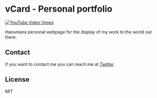 # vCard - Personal portfolio
[![YouTube Video Views](https://img.shields.io/youtube/views/SoxmIlgf2zM?style=social)](https://www.youtube.com/@navneetsingh5529/playlists)

Hanumans personal webpage for the display of my work to the world out there.


## Contact

If you want to contact me you can reach me at [Twitter](https://www.twitter.com/codewithsadee).

## License

MIT
